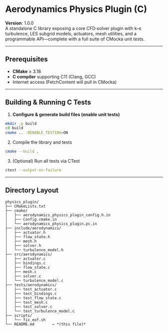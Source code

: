 # Aerodynamics Physics Plugin (C)

**Version**: 1.0.0  
A standalone C library exposing a core CFD‐solver plugin with k–ε turbulence, LES subgrid models, actuators, mesh utilities, and a programmable API—complete with a full suite of CMocka unit tests.

---

## Prerequisites

- **CMake** ≥ 3.18  
- **C compiler** supporting C11 (Clang, GCC)  
- Internet access (FetchContent will pull in CMocka)  

---

## Building & Running C Tests

1. **Configure & generate build files (enable unit tests)**

```bash
mkdir -p build
cd build
cmake .. -DENABLE_TESTING=ON
```

2. Compile the library and tests

```bash
cmake --build .
```

3. (Optional) Run all tests via CTest

```bash
ctest --output-on-failure
```

---

## Directory Layout

```text
physics_plugin/
├── CMakeLists.txt
├── cmake/
│   ├── aerodynamics_physics_plugin_config.h.in
│   ├── Config.cmake.in
│   └── aerodynamics_physics_plugin.pc.in
├── include/aerodynamics/
│   ├── actuator.h
│   ├── flow_state.h
│   ├── mesh.h
│   ├── solver.h
│   └── turbulence_model.h
├── src/aerodynamics/
│   ├── actuator.c
│   ├── bindings.c
│   ├── flow_state.c
│   ├── mesh.c
│   ├── solver.c
│   └── turbulence_model.c
├── tests/aerodynamics/
│   ├── test_actuator.c
│   ├── test_bindings.c
│   ├── test_flow_state.c
│   ├── test_mesh.c
│   ├── test_solver.c
│   └── test_turbulence_model.c
├── scripts/
│   └── fix_eof.sh
└── README.md        ← *(this file)*
```